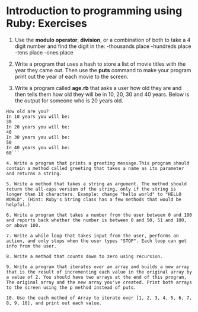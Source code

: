 # Introduction to programming using Ruby: Exercises

1. Use the **modulo operator**, **division**, or a combination of both to take a 4 digit number and find the digit in the:
    -thousands place
    -hundreds place
    -tens place
    -ones place

2. Write a program that uses a hash to store a list of movie titles with the year they came out. Then use the **puts** command to make your program print out the year of each movie to the screen.

3. Write a program called **age.rb** that asks a user how old they are and then tells them how old they will be in 10, 20, 30 and 40 years. Below is the output for someone who is  20 years old.

```
How old are you?
In 10 years you will be:
30
In 20 years you will be:
40
In 30 years you will be:
50
In 40 years you will be:
60```

4. Write a program that prints a greeting message.This program should contain a method called greeting that takes a name as its parameter and returns a string.

5. Write a method that takes a string as argument. The method should return the all-caps version of the string, only if the string is longer than 10 characters. Example: change "hello world" to "HELLO WORLD". (Hint: Ruby's String class has a few methods that would be helpful.)

6. Write a program that takes a number from the user between 0 and 100 and reports back whether the number is between 0 and 50, 51 and 100, or above 100.

7. Write a while loop that takes input from the user, performs an action, and only stops when the user types "STOP". Each loop can get info from the user.

8. Write a method that counts down to zero using recursion.

9. Write a program that iterates over an array and builds a new array that is the result of incrementing each value in the original array by a value of 2. You should have two arrays at the end of this program, The original array and the new array you've created. Print both arrays to the screen using the p method instead of puts.

10. Use the each method of Array to iterate over [1, 2, 3, 4, 5, 6, 7, 8, 9, 10], and print out each value.
